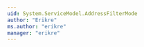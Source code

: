 ```yaml
---
uid: System.ServiceModel.AddressFilterMode
author: "Erikre"
ms.author: "erikre"
manager: "erikre"
---
```

